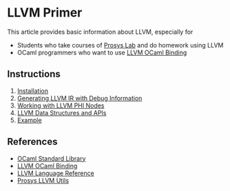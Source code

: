 # LLVM Primer
This article provides basic information about LLVM, especially for
- Students who take courses of [Prosys Lab](https://prosys.kaist.ac.kr) and do homework using LLVM
- OCaml programmers who want to use [LLVM OCaml Binding](https://llvm.moe/ocaml/index.html)

## Instructions
1. [Installation](install.md)
2. [Generating LLVM IR with Debug Information](ir.md)
3. [Working with LLVM PHI Nodes](phi.md)
4. [LLVM Data Structures and APIs](data-structure.md)
5. [Example](example.md)

## References
- [OCaml Standard Library](http://caml.inria.fr/pub/docs/manual-ocaml/libref)
- [LLVM OCaml Binding](https://llvm.moe/ocaml/Llvm.html)
- [LLVM Language Reference](https://llvm.org/docs/LangRef.html)
- [Prosys LLVM Utils](https://prosyslab-classroom.github.io/llvmutils/llvmutils/Llvmutils/index.html)
